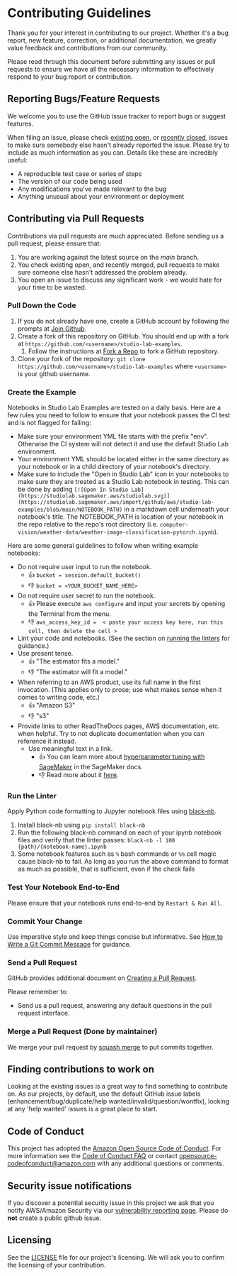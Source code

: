 # Contributing Guidelines

Thank you for your interest in contributing to our project. Whether it's a bug report, new feature, correction, or additional
documentation, we greatly value feedback and contributions from our community.

Please read through this document before submitting any issues or pull requests to ensure we have all the necessary
information to effectively respond to your bug report or contribution.


## Reporting Bugs/Feature Requests

We welcome you to use the GitHub issue tracker to report bugs or suggest features.

When filing an issue, please check [existing open](https://github.com/aws/studio-lab-examples/issues), or [recently closed](https://github.com/aws/studio-lab-examples/issues?q=is%3Aissue+is%3Aclosed), issues to make sure somebody else hasn't already
reported the issue. Please try to include as much information as you can. Details like these are incredibly useful:

* A reproducible test case or series of steps
* The version of our code being used
* Any modifications you've made relevant to the bug
* Anything unusual about your environment or deployment


## Contributing via Pull Requests
Contributions via pull requests are much appreciated. Before sending us a pull request, please ensure that:

1. You are working against the latest source on the *main* branch.
2. You check existing open, and recently merged, pull requests to make sure someone else hasn't addressed the problem already.
3. You open an issue to discuss any significant work - we would hate for your time to be wasted.

### Pull Down the Code

1. If you do not already have one, create a GitHub account by following the prompts at [Join Github](https://github.com/join).
1. Create a fork of this repository on GitHub. You should end up with a fork at `https://github.com/<username>/studio-lab-examples`.
   1. Follow the instructions at [Fork a Repo](https://help.github.com/en/articles/fork-a-repo) to fork a GitHub repository.
1. Clone your fork of the repository: `git clone https://github.com/<username>/studio-lab-examples` where `<username>` is your github username.

### Create the Example

Notebooks in Studio Lab Examples are tested on a daily basis. Here are a few rules you need to follow to ensure that your notebook passes the CI test and is not flagged for failing:
* Make sure your environment YML file starts with the prefix "env". Otherwise the CI system will not detect it and use the default Studio Lab environment.
* Your environment YML should be located either in the same directory as your notebook or in a child directory of your notebook's directory.
* Make sure to include the "Open in Studio Lab" icon in your notebooks to make sure they are treated as a Studio Lab notebook in testing. This can be done by adding `[![Open In Studio Lab](https://studiolab.sagemaker.aws/studiolab.svg)](https://studiolab.sagemaker.aws/import/github/aws/studio-lab-examples/blob/main/NOTEBOOK_PATH)` in a markdown cell underneath your notebook's title. The NOTEBOOK_PATH is location of your notebook in the repo relative to the repo's root directory (i.e. `computer-vision/weather-data/weather-image-classification-pytorch.ipynb`).

Here are some general guidelines to follow when writing example notebooks:

* Do not require user input to run the notebook.
  * 👍 `bucket = session.default_bucket()`
  * 👎 `bucket = <YOUR_BUCKET_NAME_HERE>`
* Do not require user secret to run the notebook.
  * 👍 Please execute `aws configure` and input your secrets by opening the Terminal from the menu.
  * 👎 `aws_access_key_id =  < paste your access key here, run this cell, then delete the cell >`
* Lint your code and notebooks. (See the section on [running the linters](#run-the-linters) for guidance.)
* Use present tense.
  * 👍 "The estimator fits a model."
  * 👎 "The estimator will fit a model."
* When referring to an AWS product, use its full name in the first invocation.
  (This applies only to prose; use what makes sense when it comes to writing code, etc.)
  * 👍 "Amazon S3"
  * 👎 "s3"
* Provide links to other ReadTheDocs pages, AWS documentation, etc. when helpful.
  Try to not duplicate documentation when you can reference it instead.
  * Use meaningful text in a link.
    * 👍 You can learn more about [hyperparameter tuning with SageMaker](https://docs.aws.amazon.com/sagemaker/latest/dg/automatic-model-tuning-how-it-works.html) in the SageMaker docs.
    * 👎 Read more about it [here](#).

### Run the Linter

Apply Python code formatting to Jupyter notebook files using [black-nb](https://pypi.org/project/black-nb/).

1. Install black-nb using `pip install black-nb`
1. Run the following black-nb command on each of your ipynb notebook files and verify that the linter passes: `black-nb -l 100 {path}/{notebook-name}.ipynb`
1. Some notebook features such as `%` bash commands or `%%` cell magic cause black-nb to fail. As long as you run the above command to format as much as possible, that is sufficient, even if the check fails

### Test Your Notebook End-to-End

Please ensure that your notebook runs end-to-end by `Restart & Run All`.

### Commit Your Change

Use imperative style and keep things concise but informative. See [How to Write a Git Commit Message](https://chris.beams.io/posts/git-commit/) for guidance.

### Send a Pull Request

GitHub provides additional document on [Creating a Pull Request](https://help.github.com/articles/creating-a-pull-request/).

Please remember to:
* Send us a pull request, answering any default questions in the pull request interface.

### Merge a Pull Request (Done by maintainer)

We merge your pull request by [squash merge](https://docs.github.com/en/pull-requests/collaborating-with-pull-requests/incorporating-changes-from-a-pull-request/about-pull-request-merges#squash-and-merge-your-commits) to put commits together.


## Finding contributions to work on
Looking at the existing issues is a great way to find something to contribute on. As our projects, by default, use the default GitHub issue labels (enhancement/bug/duplicate/help wanted/invalid/question/wontfix), looking at any 'help wanted' issues is a great place to start.


## Code of Conduct
This project has adopted the [Amazon Open Source Code of Conduct](https://aws.github.io/code-of-conduct).
For more information see the [Code of Conduct FAQ](https://aws.github.io/code-of-conduct-faq) or contact
opensource-codeofconduct@amazon.com with any additional questions or comments.


## Security issue notifications
If you discover a potential security issue in this project we ask that you notify AWS/Amazon Security via our [vulnerability reporting page](http://aws.amazon.com/security/vulnerability-reporting/). Please do **not** create a public github issue.


## Licensing

See the [LICENSE](LICENSE) file for our project's licensing. We will ask you to confirm the licensing of your contribution.
